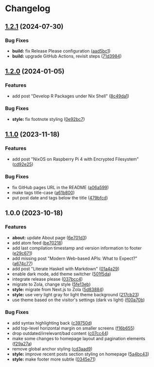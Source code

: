 # Changelog

## [1.2.1](https://github.com/vst/vst.github.io/compare/v1.2.0...v1.2.1) (2024-07-30)


### Bug Fixes

* **build:** fix Release Please configuration ([aad5bc1](https://github.com/vst/vst.github.io/commit/aad5bc1da7047308a35e8b041cdb076df68489c0))
* **build:** upgrade GitHub Actions, revisit steps ([71d3984](https://github.com/vst/vst.github.io/commit/71d39842ace7d4b2a0741c80aa76816c82e0e393))

## [1.2.0](https://github.com/vst/vst.github.io/compare/v1.1.0...v1.2.0) (2024-01-05)


### Features

* add post "Develop R Packages under Nix Shell" ([8c49da1](https://github.com/vst/vst.github.io/commit/8c49da1da7c78350f3695275de7ca862054bbac8))


### Bug Fixes

* **style:** fix footnote styling ([0e92bc7](https://github.com/vst/vst.github.io/commit/0e92bc7c1b871dc8bbfb1ad3772d26f6bc4d4c12))

## [1.1.0](https://github.com/vst/vst.github.io/compare/v1.0.0...v1.1.0) (2023-11-18)


### Features

* add post "NixOS on Raspberry Pi 4 with Encrypted Filesystem" ([cd92e25](https://github.com/vst/vst.github.io/commit/cd92e25ba7005e1fd9333dc021560e51e8c38efd))


### Bug Fixes

* fix GitHub pages URL in the README ([a06a599](https://github.com/vst/vst.github.io/commit/a06a5995406a840e035f1110ee1dde3d7d19551a))
* make tags title-case ([a61b800](https://github.com/vst/vst.github.io/commit/a61b800bfbdbc8d4f5fbd8f803db06ce0654b851))
* put post date and tags below the title ([479bfcd](https://github.com/vst/vst.github.io/commit/479bfcd5ec2ca511aa8f143a7d032c2eac2c7c11))

## 1.0.0 (2023-10-18)


### Features

* **about:** update About page ([6e701d3](https://github.com/vst/vst.github.io/commit/6e701d34161e7f63c58ddfb7b3a4c6b5783bbb91))
* add atom feed ([be70218](https://github.com/vst/vst.github.io/commit/be70218a457f4ce49542a8717aeda0295b2c0c3f))
* add last compilation timestamp and version information to footer ([e29c671](https://github.com/vst/vst.github.io/commit/e29c67172f67c1f8c0ffab4f69ae6c67508d8e27))
* add missing post "Modern Web-based APIs: What to Expect?" ([a674c77](https://github.com/vst/vst.github.io/commit/a674c774cc05d5c0d5c4b92728ded40ef1c0e84c))
* add post "Literate Haskell with Markdown" ([01a4a29](https://github.com/vst/vst.github.io/commit/01a4a290c93466104934b860b5c765ae7441820f))
* enable dark mode, add theme switcher ([501f5da](https://github.com/vst/vst.github.io/commit/501f5dadb2cde94b0f77cf211940272d5e3f088b))
* integrate release please ([037bcc4](https://github.com/vst/vst.github.io/commit/037bcc45f234017bcb9cba3a5ff63675e1ffa47a))
* migrate to Zola, change style ([5fe13eb](https://github.com/vst/vst.github.io/commit/5fe13eb891192fd9c962dd0cdd618af026f58614))
* **style:** migrate from Next.js to Zola ([5d83884](https://github.com/vst/vst.github.io/commit/5d838849c32835361f0c76cac14753ea5000100d))
* **style:** use very light gray for light theme background ([217cb23](https://github.com/vst/vst.github.io/commit/217cb239cde9bb21b4275bc92677169aa8e3e087))
* use theme based on the visitor's settings (dark vs light) ([f00a70b](https://github.com/vst/vst.github.io/commit/f00a70b25a5ac5c665a6f194fca4f631ce8bbbbc))


### Bug Fixes

* add syntax highlighting back ([c39750d](https://github.com/vst/vst.github.io/commit/c39750d5002f32b298e8554a30698285ed3f019b))
* add top-level horizontal margin on smaller screens ([f16b655](https://github.com/vst/vst.github.io/commit/f16b6554121cfbfca1fe56e049ea2153bd28c79d))
* drop outdated/irrelevant/bad content ([c07cc44](https://github.com/vst/vst.github.io/commit/c07cc4441625aafa6d13e1b7c5b7bcf96c44779c))
* make some changes to homepage layout and pagination elements ([f29a27a](https://github.com/vst/vst.github.io/commit/f29a27ac35d27fdb99df36044b636dd75578fb05))
* remove global anchor styling ([cd3aad9](https://github.com/vst/vst.github.io/commit/cd3aad9eeb906259b35ed4bb299554b4690168cd))
* **style:** improve recent posts section styling on homepage ([5a4bc43](https://github.com/vst/vst.github.io/commit/5a4bc43af159c1df85cb5033d93a0bb71c94cf32))
* **style:** make footer more subtle ([0345e71](https://github.com/vst/vst.github.io/commit/0345e71d6642f616af1c0a9adf73195604cd34d8))
